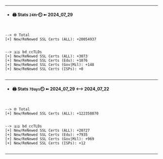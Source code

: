 

---
- #### 🖨️ **Stats** `24Hr`⏲️ ➼ 2024_07_29
```console


--> 🌐 Total
[+] New/ReNewed SSL Certs (ALL): +20054937


--> 🇧🇩 bd_ccTLDs
[+] New/ReNewed SSL Certs (ALL): +3073
[+] New/ReNewed SSL Certs (Edu): +1076
[+] New/ReNewed SSL Certs (Gov|Mil): +148
[+] New/ReNewed SSL Certs (ISPs): +0


```

---
- #### 🖨️ **Stats** `7Days`⏲️ ➼ 2024_07_29 <--> 2024_07_22
```console


--> 🌐 Total
[+] New/ReNewed SSL Certs (ALL): +122358870


--> 🇧🇩 bd_ccTLDs
[+] New/ReNewed SSL Certs (ALL): +20727
[+] New/ReNewed SSL Certs (Edu): +7935
[+] New/ReNewed SSL Certs (Gov|Mil): +969
[+] New/ReNewed SSL Certs (ISPs): +12


```

---

